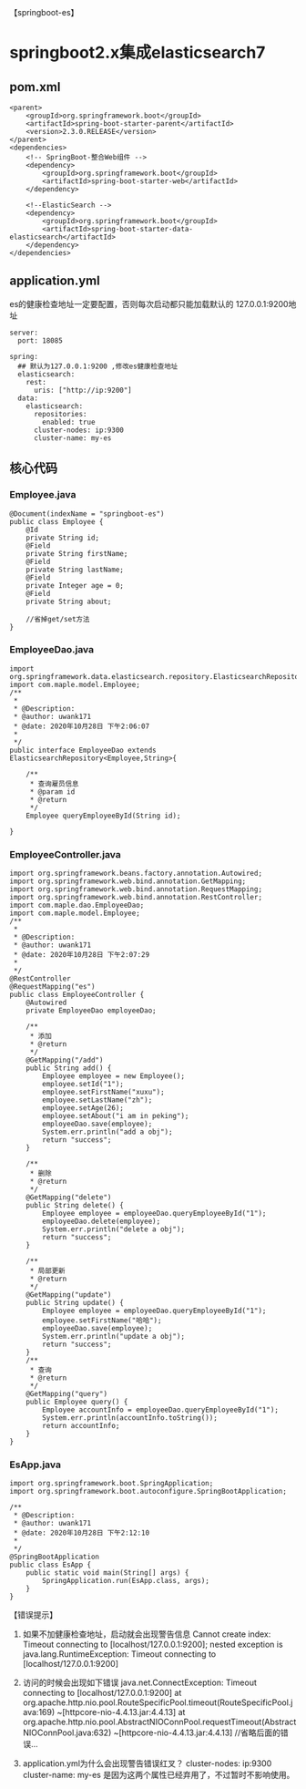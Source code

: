 【springboot-es】
# springboot2.x集成elasticsearch7

## pom.xml
	<parent>
		<groupId>org.springframework.boot</groupId>
		<artifactId>spring-boot-starter-parent</artifactId>
		<version>2.3.0.RELEASE</version>
	</parent>
	<dependencies>
		<!-- SpringBoot-整合Web组件 -->
		<dependency>
			<groupId>org.springframework.boot</groupId>
			<artifactId>spring-boot-starter-web</artifactId>
		</dependency>
		
		<!--ElasticSearch -->
		<dependency>
			<groupId>org.springframework.boot</groupId>
			<artifactId>spring-boot-starter-data-elasticsearch</artifactId>
		</dependency>
	</dependencies>
	
## application.yml
es的健康检查地址一定要配置，否则每次启动都只能加载默认的 127.0.0.1:9200地址

	server:
	  port: 18085
	
	spring:
	  ## 默认为127.0.0.1:9200 ,修改es健康检查地址
	  elasticsearch:
	    rest:
	      uris: ["http://ip:9200"]
	  data:
	    elasticsearch:
	      repositories:
	        enabled: true
	      cluster-nodes: ip:9300
	      cluster-name: my-es
	      
## 核心代码
### Employee.java

	@Document(indexName = "springboot-es")
	public class Employee {
	    @Id
	    private String id;
	    @Field
	    private String firstName;
	    @Field
	    private String lastName;
	    @Field
	    private Integer age = 0;
	    @Field
	    private String about;	      
		
		//省掉get/set方法
	}

### EmployeeDao.java

	import org.springframework.data.elasticsearch.repository.ElasticsearchRepository;
	import com.maple.model.Employee;
	/**
	 * 
	 * @Description: 
	 * @author: uwank171 
	 * @date: 2020年10月28日 下午2:06:07 
	 *
	 */
	public interface EmployeeDao extends ElasticsearchRepository<Employee,String>{
	 
	    /**
	     * 查询雇员信息
	     * @param id
	     * @return
	     */
	    Employee queryEmployeeById(String id);
    
	}

### EmployeeController.java
	import org.springframework.beans.factory.annotation.Autowired;
	import org.springframework.web.bind.annotation.GetMapping;
	import org.springframework.web.bind.annotation.RequestMapping;
	import org.springframework.web.bind.annotation.RestController;
	import com.maple.dao.EmployeeDao;
	import com.maple.model.Employee;
	/**
	 * 
	 * @Description: 
	 * @author: uwank171 
	 * @date: 2020年10月28日 下午2:07:29 
	 *
	 */
	@RestController
	@RequestMapping("es")
	public class EmployeeController {
	    @Autowired
	    private EmployeeDao employeeDao;
	 
	    /**
	     * 添加
	     * @return
	     */
	    @GetMapping("/add")
	    public String add() {
	        Employee employee = new Employee();
	        employee.setId("1");
	        employee.setFirstName("xuxu");
	        employee.setLastName("zh");
	        employee.setAge(26);
	        employee.setAbout("i am in peking");
	        employeeDao.save(employee);
	        System.err.println("add a obj");
	        return "success";
	    }
	 
	    /**
	     * 删除
	     * @return
	     */
	    @GetMapping("delete")
	    public String delete() {
	        Employee employee = employeeDao.queryEmployeeById("1");
	        employeeDao.delete(employee);
	        System.err.println("delete a obj");
	        return "success";
	    }
	 
	    /**
	     * 局部更新
	     * @return
	     */
	    @GetMapping("update")
	    public String update() {
	        Employee employee = employeeDao.queryEmployeeById("1");
	        employee.setFirstName("哈哈");
	        employeeDao.save(employee);
	        System.err.println("update a obj");
	        return "success";
	    }
	    /**
	     * 查询
	     * @return
	     */
	    @GetMapping("query")
	    public Employee query() {
	        Employee accountInfo = employeeDao.queryEmployeeById("1");
	        System.err.println(accountInfo.toString());
	        return accountInfo;
	    }
	}

### EsApp.java
	import org.springframework.boot.SpringApplication;
	import org.springframework.boot.autoconfigure.SpringBootApplication;
	
	/**   
	 * @Description: 
	 * @author: uwank171 
	 * @date: 2020年10月28日 下午2:12:10 
	 *  
	 */
	@SpringBootApplication
	public class EsApp {
		public static void main(String[] args) {
			SpringApplication.run(EsApp.class, args);
		}
	}	

【错误提示】
1. 如果不加健康检查地址，启动就会出现警告信息
	Cannot create index: Timeout connecting to [localhost/127.0.0.1:9200]; nested exception is java.lang.RuntimeException: Timeout connecting to [localhost/127.0.0.1:9200]
	
2. 访问的时候会出现如下错误
	java.net.ConnectException: Timeout connecting to [localhost/127.0.0.1:9200]
	at org.apache.http.nio.pool.RouteSpecificPool.timeout(RouteSpecificPool.java:169) ~[httpcore-nio-4.4.13.jar:4.4.13]
	at org.apache.http.nio.pool.AbstractNIOConnPool.requestTimeout(AbstractNIOConnPool.java:632) ~[httpcore-nio-4.4.13.jar:4.4.13]
	//省略后面的错误...

3. application.yml为什么会出现警告错误红叉？
      cluster-nodes: ip:9300
      cluster-name: my-es
	是因为这两个属性已经弃用了，不过暂时不影响使用。


	
	
	
	
	
	
	
	
	
